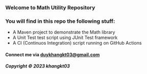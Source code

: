 ### Welcome to Math Utility Repository

### You will find in this repo the following stuff:

* A Maven project to demonstrate the Math library
* A Unit Test test script using JUnit Test framework
* A CI (Continuos Integration) script running on GitHub Actions

#### Connect me via duykhangkt03@gmail.com

##### Copyright &#169; 2023 khangkt03